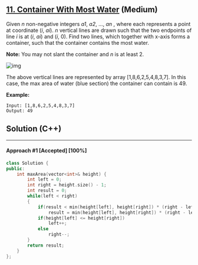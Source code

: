 ## [11. Container With Most Water](https://leetcode.com/problems/container-with-most-water/) (Medium)

Given *n* non-negative integers *a1*, *a2*, ..., *an* , where each represents a point at coordinate (*i*, *ai*). *n* vertical lines are drawn such that the two endpoints of line *i* is at (*i*, *ai*) and (*i*, 0). Find two lines, which together with x-axis forms a container, such that the container contains the most water.

**Note:** You may not slant the container and *n* is at least 2.

 

![img](https://s3-lc-upload.s3.amazonaws.com/uploads/2018/07/17/question_11.jpg)

The above vertical lines are represented by array [1,8,6,2,5,4,8,3,7]. In this case, the max area of water (blue section) the container can contain is 49. 

 

**Example:**

```
Input: [1,8,6,2,5,4,8,3,7]
Output: 49
```

## Solution (C++)

------

#### Approach #1  [Accepted] [100%] 

```c++
class Solution {
public:
    int maxArea(vector<int>& height) {
        int left = 0;
        int right = height.size() - 1;
        int result = 0;
        while(left < right)
        {
            if(result < min(height[left], height[right]) * (right - left))
                result = min(height[left], height[right]) * (right - left);
            if(height[left] <= height[right])
                left++;
            else
                right--;
        }
        return result;
    }
};
```

